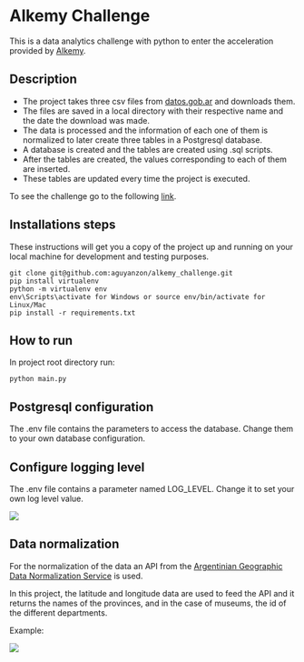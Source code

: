 # Alkemy Challenge 

This is a data analytics challenge with python to enter the acceleration provided by [Alkemy](https://www.alkemy.org/).

## Description

* The project takes three csv files from [datos.gob.ar](https://datos.gob.ar/dataset/cultura-mapa-cultural-espacios-culturales/) and downloads them.
* The files are saved in a local directory with their respective name and the date the download was made.
* The data is processed and the information of each one of them is normalized to later create three tables in a Postgresql database.
* A database is created and the tables are created using .sql scripts.
* After the tables are created, the values ​​corresponding to each of them are inserted.
* These tables are updated every time the project is executed.

To see the challenge go to the following [link](https://drive.google.com/file/d/1ZxBnjsof8yCZx1JVLVaq5DbRjvIIvfJs/view).

## Installations steps

These instructions will get you a copy of the project up and running on your local machine for development and testing purposes. 

```
git clone git@github.com:aguyanzon/alkemy_challenge.git
pip install virtualenv
python -m virtualenv env
env\Scripts\activate for Windows or source env/bin/activate for Linux/Mac
pip install -r requirements.txt
```

## How to run
In project root directory run:

```
python main.py 
```

## Postgresql configuration

The .env file contains the parameters to access the database. Change them to your own database configuration.

## Configure logging level

The .env file contains a parameter named LOG_LEVEL. Change it to set your own log level value.

![](https://images.ctfassets.net/h6vh38q7qvzk/4ndCwiSGDeEyIqCwmWs2KK/19a7cbf71d36644167a56f95bc1444c0/loggingLevels.jpeg)

## Data normalization

For the normalization of the data an API from the [Argentinian Geographic Data Normalization Service](https://datosgobar.github.io/georef-ar-api/) is used.

In this project, the latitude and longitude data are used to feed the API and it returns the names of the provinces, and in the case of museums, the id of the different departments.

Example:

![](https://raw.github.com/aguyanzon/kaggle/master/resources/example.PNG)



